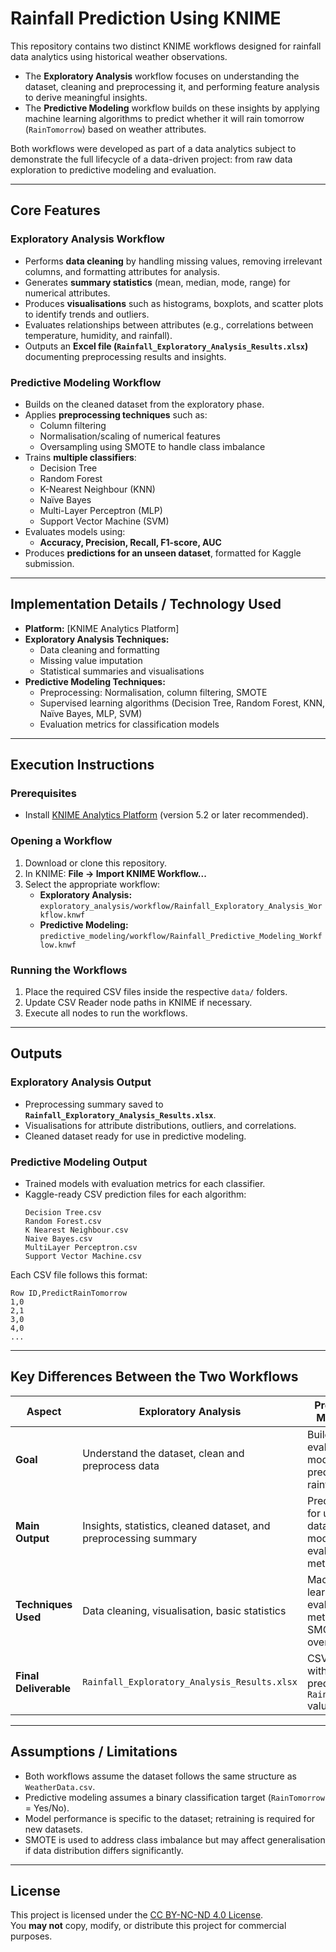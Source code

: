 # Rainfall Prediction Using KNIME

This repository contains two distinct KNIME workflows designed for rainfall data analytics using historical weather observations.  

- The **Exploratory Analysis** workflow focuses on understanding the dataset, cleaning and preprocessing it, and performing feature analysis to derive meaningful insights.  
- The **Predictive Modeling** workflow builds on these insights by applying machine learning algorithms to predict whether it will rain tomorrow (`RainTomorrow`) based on weather attributes.

Both workflows were developed as part of a data analytics subject to demonstrate the full lifecycle of a data-driven project: from raw data exploration to predictive modeling and evaluation.

---

## Core Features

### **Exploratory Analysis Workflow**
- Performs **data cleaning** by handling missing values, removing irrelevant columns, and formatting attributes for analysis.
- Generates **summary statistics** (mean, median, mode, range) for numerical attributes.
- Produces **visualisations** such as histograms, boxplots, and scatter plots to identify trends and outliers.
- Evaluates relationships between attributes (e.g., correlations between temperature, humidity, and rainfall).
- Outputs an **Excel file (`Rainfall_Exploratory_Analysis_Results.xlsx`)** documenting preprocessing results and insights.

### **Predictive Modeling Workflow**
- Builds on the cleaned dataset from the exploratory phase.
- Applies **preprocessing techniques** such as:
  - Column filtering
  - Normalisation/scaling of numerical features
  - Oversampling using SMOTE to handle class imbalance
- Trains **multiple classifiers**:
  - Decision Tree
  - Random Forest
  - K-Nearest Neighbour (KNN)
  - Naïve Bayes
  - Multi-Layer Perceptron (MLP)
  - Support Vector Machine (SVM)
- Evaluates models using:
  - **Accuracy, Precision, Recall, F1-score, AUC**
- Produces **predictions for an unseen dataset**, formatted for Kaggle submission.

---

## Implementation Details / Technology Used

- **Platform:** [KNIME Analytics Platform]
- **Exploratory Analysis Techniques:**
  - Data cleaning and formatting
  - Missing value imputation
  - Statistical summaries and visualisations
- **Predictive Modeling Techniques:**
  - Preprocessing: Normalisation, column filtering, SMOTE
  - Supervised learning algorithms (Decision Tree, Random Forest, KNN, Naïve Bayes, MLP, SVM)
  - Evaluation metrics for classification models

---

## Execution Instructions

### Prerequisites
- Install [KNIME Analytics Platform](https://www.knime.com/downloads) (version 5.2 or later recommended).

### Opening a Workflow
1. Download or clone this repository.
2. In KNIME: **File → Import KNIME Workflow...**
3. Select the appropriate workflow:
   - **Exploratory Analysis:**  
     `exploratory_analysis/workflow/Rainfall_Exploratory_Analysis_Workflow.knwf`
   - **Predictive Modeling:**  
     `predictive_modeling/workflow/Rainfall_Predictive_Modeling_Workflow.knwf`

### Running the Workflows
1. Place the required CSV files inside the respective `data/` folders.
2. Update CSV Reader node paths in KNIME if necessary.
3. Execute all nodes to run the workflows.

---

## Outputs

### **Exploratory Analysis Output**
- Preprocessing summary saved to **`Rainfall_Exploratory_Analysis_Results.xlsx`**.
- Visualisations for attribute distributions, outliers, and correlations.
- Cleaned dataset ready for use in predictive modeling.

### **Predictive Modeling Output**
- Trained models with evaluation metrics for each classifier.
- Kaggle-ready CSV prediction files for each algorithm:
  ```
  Decision Tree.csv
  Random Forest.csv
  K Nearest Neighbour.csv
  Naive Bayes.csv
  MultiLayer Perceptron.csv
  Support Vector Machine.csv
  ```

Each CSV file follows this format:

```
Row ID,PredictRainTomorrow
1,0
2,1
3,0
4,0
...
```

---

## Key Differences Between the Two Workflows

| **Aspect**              | **Exploratory Analysis**                                        | **Predictive Modeling**                                  |
|--------------------------|----------------------------------------------------------------|---------------------------------------------------------|
| **Goal**                | Understand the dataset, clean and preprocess data              | Build and evaluate models to predict rainfall          |
| **Main Output**         | Insights, statistics, cleaned dataset, and preprocessing summary | Predictions for unseen data and model evaluation metrics |
| **Techniques Used**     | Data cleaning, visualisation, basic statistics                 | Machine learning, evaluation metrics, SMOTE oversampling |
| **Final Deliverable**   | `Rainfall_Exploratory_Analysis_Results.xlsx`                   | CSV files with predicted `RainTomorrow` values         |

---

## Assumptions / Limitations

- Both workflows assume the dataset follows the same structure as `WeatherData.csv`.
- Predictive modeling assumes a binary classification target (`RainTomorrow` = Yes/No).
- Model performance is specific to the dataset; retraining is required for new datasets.
- SMOTE is used to address class imbalance but may affect generalisation if data distribution differs significantly.

---

## License

This project is licensed under the [CC BY-NC-ND 4.0 License](https://creativecommons.org/licenses/by-nc-nd/4.0/).  
You **may not** copy, modify, or distribute this project for commercial purposes.
